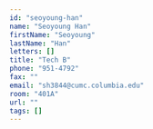 ```yaml
---
id: "seoyoung-han"
name: "Seoyoung Han"
firstName: "Seoyoung"
lastName: "Han"
letters: []
title: "Tech B"
phone: "951-4792"
fax: ""
email: "sh3844@cumc.columbia.edu"
room: "401A"
url: ""
tags: []
---
```

